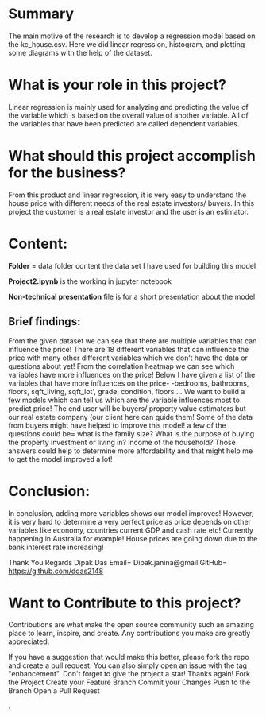 # Summary
The main motive of the research is to develop a regression model based on the kc_house.csv. Here we did linear regression, histogram, and plotting some diagrams with the help of the dataset.

# What is your role in this project?

Linear regression is mainly used for analyzing and predicting the value of the variable which is based on the overall value of another variable. All of the variables that have been predicted are called dependent variables.

 # What should this project accomplish for the business?

From this product and linear regression, it is very easy to understand the house price with different needs of the real estate investors/ buyers. In this project the customer is a real estate investor and the user is an estimator.

# Content:

**Folder** = data folder content the data set I have used for building this model

**Project2.ipynb** is the working in jupyter notebook

**Non-technical presentation** file is for a short presentation about the model

## Brief findings: 
From the given dataset we can see that there are multiple variables that can influence the price! There are 18 different variables that can influence the price with many other different variables which we don’t have the data or questions about yet! From the correlation heatmap we can see which variables have more influences on the price! Below I have given a list of the variables that have more influences on the price- -bedrooms, bathrooms, floors, sqft_living, sqft_lot', grade, condition, floors…. We want to build a few models which can tell us which are the variable influences most to predict price! The end user will be buyers/ property value estimators but our real estate company (our client here can guide them! Some of the data from buyers might have helped to improve this model! a few of the questions could be= what is the family size? What is the purpose of buying the property investment or living in? income of the household? Those answers could help to determine more affordability and that might help me to get the model improved a lot!

# Conclusion: 
In conclusion, adding more variables shows our model improves! However, it is very hard to determine a very perfect price as price depends on other variables like economy, countries current GDP and cash rate etc! Currently happening in Australia for example! House prices are going down due to the bank interest rate increasing!

Thank You
Regards
Dipak Das
Email= Dipak.janina@gmail
GitHub= https://github.com/ddas2148

# Want to Contribute to this project?
Contributions are what make the open source community such an amazing place to learn, inspire, and create. Any contributions you make are greatly appreciated.

If you have a suggestion that would make this better, please fork the repo and create a pull request. You can also simply open an issue with the tag "enhancement". Don't forget to give the project a star! Thanks again!
Fork the Project
Create your Feature Branch 
Commit your Changes
Push to the Branch 
Open a Pull Request






  
















.












